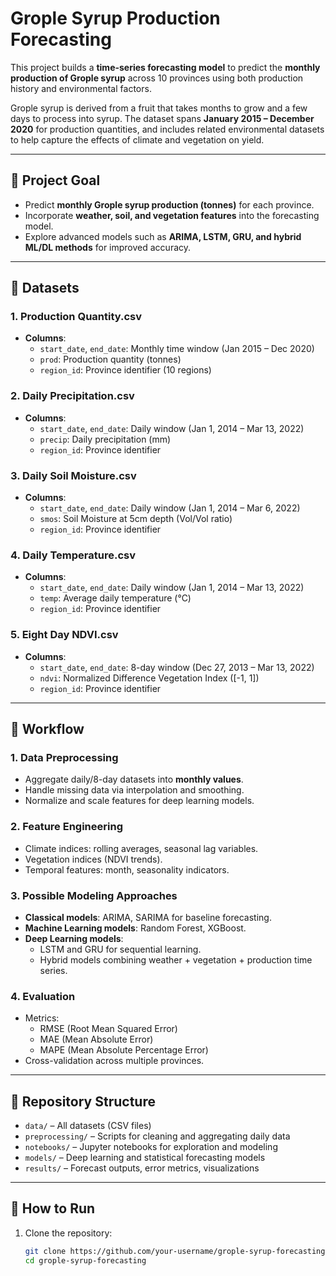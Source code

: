 # Grople Syrup Production Forecasting  

This project builds a **time-series forecasting model** to predict the **monthly production of Grople syrup** across 10 provinces using both production history and environmental factors.  

Grople syrup is derived from a fruit that takes months to grow and a few days to process into syrup. The dataset spans **January 2015 – December 2020** for production quantities, and includes related environmental datasets to help capture the effects of climate and vegetation on yield.  

---

## 🎯 Project Goal  

- Predict **monthly Grople syrup production (tonnes)** for each province.  
- Incorporate **weather, soil, and vegetation features** into the forecasting model.  
- Explore advanced models such as **ARIMA, LSTM, GRU, and hybrid ML/DL methods** for improved accuracy.  

---

## 📂 Datasets  

### 1. **Production Quantity.csv**  
- **Columns**:  
  - `start_date`, `end_date`: Monthly time window (Jan 2015 – Dec 2020)  
  - `prod`: Production quantity (tonnes)  
  - `region_id`: Province identifier (10 regions)  

### 2. **Daily Precipitation.csv**  
- **Columns**:  
  - `start_date`, `end_date`: Daily window (Jan 1, 2014 – Mar 13, 2022)  
  - `precip`: Daily precipitation (mm)  
  - `region_id`: Province identifier  

### 3. **Daily Soil Moisture.csv**  
- **Columns**:  
  - `start_date`, `end_date`: Daily window (Jan 1, 2014 – Mar 6, 2022)  
  - `smos`: Soil Moisture at 5cm depth (Vol/Vol ratio)  
  - `region_id`: Province identifier  

### 4. **Daily Temperature.csv**  
- **Columns**:  
  - `start_date`, `end_date`: Daily window (Jan 1, 2014 – Mar 13, 2022)  
  - `temp`: Average daily temperature (°C)  
  - `region_id`: Province identifier  

### 5. **Eight Day NDVI.csv**  
- **Columns**:  
  - `start_date`, `end_date`: 8-day window (Dec 27, 2013 – Mar 13, 2022)  
  - `ndvi`: Normalized Difference Vegetation Index ([-1, 1])  
  - `region_id`: Province identifier  

---

## 🧭 Workflow  

### 1. **Data Preprocessing**  
- Aggregate daily/8-day datasets into **monthly values**.  
- Handle missing data via interpolation and smoothing.  
- Normalize and scale features for deep learning models.  

### 2. **Feature Engineering**  
- Climate indices: rolling averages, seasonal lag variables.  
- Vegetation indices (NDVI trends).  
- Temporal features: month, seasonality indicators.  

### 3. **Possible Modeling Approaches**  
- **Classical models**: ARIMA, SARIMA for baseline forecasting.  
- **Machine Learning models**: Random Forest, XGBoost.  
- **Deep Learning models**:  
  - LSTM and GRU for sequential learning.  
  - Hybrid models combining weather + vegetation + production time series.  

### 4. **Evaluation**  
- Metrics:  
  - RMSE (Root Mean Squared Error)  
  - MAE (Mean Absolute Error)  
  - MAPE (Mean Absolute Percentage Error)  
- Cross-validation across multiple provinces.  

---

## 📂 Repository Structure  

- `data/` – All datasets (CSV files)  
- `preprocessing/` – Scripts for cleaning and aggregating daily data  
- `notebooks/` – Jupyter notebooks for exploration and modeling  
- `models/` – Deep learning and statistical forecasting models  
- `results/` – Forecast outputs, error metrics, visualizations  

---

## 🚀 How to Run  

1. Clone the repository:  
   ```bash
   git clone https://github.com/your-username/grople-syrup-forecasting.git
   cd grople-syrup-forecasting
